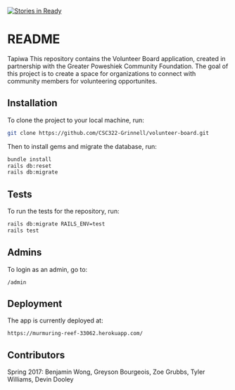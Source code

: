 [![Stories in Ready](https://badge.waffle.io/CSC322-Grinnell/volunteer-board.png?label=ready&title=Ready)](https://waffle.io/CSC322-Grinnell/volunteer-board)
# README
Tapiwa
This repository contains the Volunteer Board application, created in partnership with the Greater Poweshiek Community Foundation. The goal of this project is to create a space for organizations to connect with community members for volunteering opportunites.

## Installation
To clone the project to your local machine, run:
```bash
git clone https://github.com/CSC322-Grinnell/volunteer-board.git
```

Then to install gems and migrate the database, run:
```bash
bundle install
rails db:reset
rails db:migrate
```

## Tests
To run the tests for the repository, run:
```bash
rails db:migrate RAILS_ENV=test
rails test
```

## Admins
To login as an admin, go to:
```
/admin
```

## Deployment

The app is currently deployed at:
```
https://murmuring-reef-33062.herokuapp.com/
```

## Contributors

Spring 2017:
Benjamin Wong, Greyson Bourgeois, Zoe Grubbs, Tyler Williams, Devin Dooley
